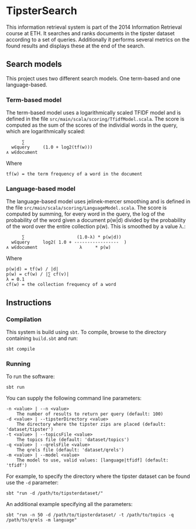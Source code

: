# TipsterSearch

This information retrieval system is part of the 2014 Information Retrieval course at ETH. It searches and ranks documents in the tipster dataset according to a set of queries. Additionally it performs several metrics on the found results and displays these at the end of the search.

## Search models

This project uses two different search models. One term-based and one language-based.

### Term-based model
The term-based model uses a logarithmically scaled TFIDF model and is defined in the file `src/main/scala/scoring/TfidfModel.scala`. The score is computed as the sum of the scores of the individial words in the query, which are logarithmically scaled:

          ∑
      w∈query     (1.0 + log2(tf(w)))
    ∧ w∈document

Where

    tf(w) = the term frequency of a word in the document

### Language-based model
The language-based model uses jelinek-mercer smoothing and is defined in the file `src/main/scala/scoring/LanguageModel.scala`. The score is computed by summing, for every word in the query, the log of the probability of the word given a document p(w|d) divided by the probability of the word over the entire collection p(w). This is smoothed by a value λ.:

          ∑                    (1.0-λ) * p(w|d))
      w∈query     log2( 1.0 + -----------------  )
    ∧ w∈document                λ     * p(w)

Where

    p(w|d) = tf(w) / |d|
    p(w) = cf(w) / |∑ cf(v)|
    λ = 0.1
    cf(w) = the collection frequency of a word

## Instructions

### Compilation

This system is build using `sbt`. To compile, browse to the directory containing `build.sbt` and run:

    sbt compile
    
### Running

To run the software:

    sbt run

You can supply the following command line parameters:

    -n <value> | --n <value>
        The number of results to return per query (default: 100)
    -d <value> | --tipsterDirectory <value>
        The directory where the tipster zips are placed (default: 'dataset/tipster')
    -t <value> | --topicsFile <value>
        The topics file (default: 'dataset/topics')
    -q <value> | --qrelsFile <value>
        The qrels file (default: 'dataset/qrels')
    -m <value> | --model <value>
        The model to use, valid values: [language|tfidf] (default: 'tfidf')

For example, to specify the directory where the tipster dataset can be found use the `-d` parameter:

    sbt "run -d /path/to/tipsterdataset/"
    
An additional example specifying all the parameters:

    sbt "run -n 50 -d /path/to/tipsterdataset/ -t /path/to/topics -q /path/to/qrels -m language"
    
